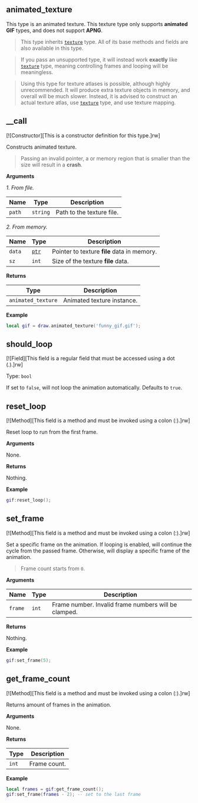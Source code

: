 ## animated_texture

This type is an animated texture. This texture type only supports **animated GIF** types, and does not support **APNG**.

> This type inherits [`texture`](https://lua.fatality.win/texture.html "This type represents a texture object.") type. All of its base methods and fields are also available in this type.

> If you pass an unsupported type, it will instead work **exactly** like [`texture`](https://lua.fatality.win/texture.html "This type represents a texture object.") type, meaning controlling frames and looping will be meaningless.

> Using this type for texture atlases is possible, although highly unrecommended. It will produce extra texture objects in memory, and overall will be much slower. Instead, it is advised to construct an actual texture atlas, use [`texture`](https://lua.fatality.win/texture.html "This type represents a texture object.") type, and use texture mapping.

## __call

[![Constructor][This is a constructor definition for this type.]rw]

Constructs animated texture.

> Passing an invalid pointer, a or memory region that is smaller than the size will result in a **crash**.

**Arguments**

*1. From file.*

| Name | Type | Description |
| ---- | ---- | ----------- |
| `path` | `string` | Path to the texture file. |

*2. From memory.*

| Name | Type | Description |
| ---- | ---- | ----------- |
| `data` | [`ptr`](https://lua.fatality.win/ptr.html "This type is a literal pointer.") | Pointer to texture **file** data in memory. |
| `sz` | `int` | Size of the texture **file** data. |

**Returns**

| Type | Description |
| ---- | ----------- |
| `animated_texture` | Animated texture instance. |

**Example**

```lua
local gif = draw.animated_texture('funny_gif.gif');
```

## should_loop

[![Field][This field is a regular field that must be accessed using a dot (.).]rw]

Type: `bool`

If set to `false`, will not loop the animation automatically. Defaults to `true`.

## reset_loop

[![Method][This field is a method and must be invoked using a colon (:).]rw]

Reset loop to run from the first frame.

**Arguments**

None.

**Returns**

Nothing.

**Example**

```lua
gif:reset_loop();
```

## set_frame

[![Method][This field is a method and must be invoked using a colon (:).]rw]

Set a specific frame on the animation. If looping is enabled, will continue the cycle from the passed frame. Otherwise, will display a specific frame of the animation.

> Frame count starts from `0`.

**Arguments**

| Name | Type | Description |
| ---- | ---- | ----------- |
| `frame` | `int` | Frame number. Invalid frame numbers will be clamped. |

**Returns**

Nothing.

**Example**

```lua
gif:set_frame(5);
```

## get_frame_count

[![Method][This field is a method and must be invoked using a colon (:).]rw]

Returns amount of frames in the animation.

**Arguments**

None.

**Returns**

| Type | Description |
| ---- | ----------- |
| `int` | Frame count. |

**Example**

```lua
local frames = gif:get_frame_count();
gif:set_frame(frames - 2); -- set to the last frame
```